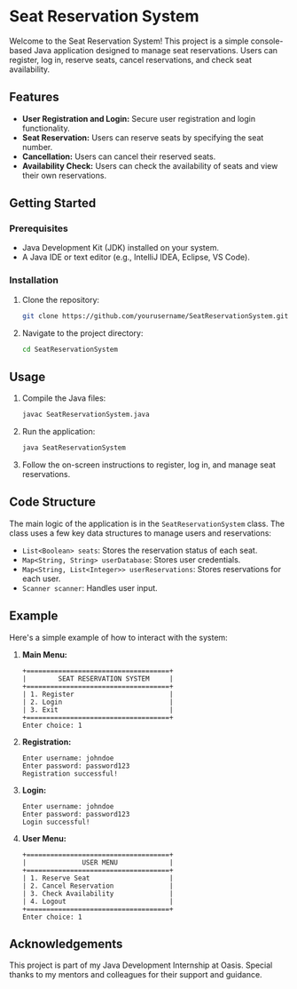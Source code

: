# Seat Reservation System

Welcome to the Seat Reservation System! This project is a simple console-based Java application designed to manage seat reservations. Users can register, log in, reserve seats, cancel reservations, and check seat availability.

## Features

- **User Registration and Login:** Secure user registration and login functionality.
- **Seat Reservation:** Users can reserve seats by specifying the seat number.
- **Cancellation:** Users can cancel their reserved seats.
- **Availability Check:** Users can check the availability of seats and view their own reservations.

## Getting Started

### Prerequisites

- Java Development Kit (JDK) installed on your system.
- A Java IDE or text editor (e.g., IntelliJ IDEA, Eclipse, VS Code).

### Installation

1. Clone the repository:
    ```sh
    git clone https://github.com/yourusername/SeatReservationSystem.git
    ```
2. Navigate to the project directory:
    ```sh
    cd SeatReservationSystem
    ```

## Usage

1. Compile the Java files:
    ```sh
    javac SeatReservationSystem.java
    ```
2. Run the application:
    ```sh
    java SeatReservationSystem
    ```

3. Follow the on-screen instructions to register, log in, and manage seat reservations.

## Code Structure

The main logic of the application is in the `SeatReservationSystem` class. The class uses a few key data structures to manage users and reservations:

- `List<Boolean> seats`: Stores the reservation status of each seat.
- `Map<String, String> userDatabase`: Stores user credentials.
- `Map<String, List<Integer>> userReservations`: Stores reservations for each user.
- `Scanner scanner`: Handles user input.

## Example

Here's a simple example of how to interact with the system:

1. **Main Menu:**

    ```
    +====================================+
    |        SEAT RESERVATION SYSTEM     |
    +====================================+
    | 1. Register                        |
    | 2. Login                           |
    | 3. Exit                            |
    +====================================+
    Enter choice: 1
    ```

2. **Registration:**

    ```
    Enter username: johndoe
    Enter password: password123
    Registration successful!
    ```

3. **Login:**

    ```
    Enter username: johndoe
    Enter password: password123
    Login successful!
    ```

4. **User Menu:**

    ```
    +====================================+
    |              USER MENU             |
    +====================================+
    | 1. Reserve Seat                    |
    | 2. Cancel Reservation              |
    | 3. Check Availability              |
    | 4. Logout                          |
    +====================================+
    Enter choice: 1
    ```

## Acknowledgements

This project is part of my Java Development Internship at Oasis. Special thanks to my mentors and colleagues for their support and guidance.

